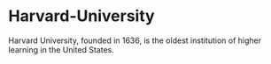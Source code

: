 # Harvard-University
Harvard University, founded in 1636, is the oldest institution of higher learning in the United States.
